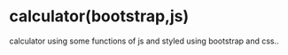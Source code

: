 # calculator(bootstrap,js)
calculator using some functions of js and styled using bootstrap and css.. 
